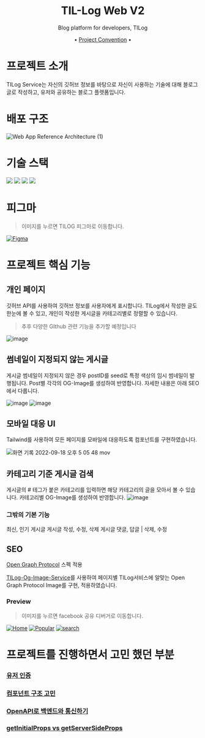 <div align="center">

# TIL-Log Web V2

Blog platform for developers, TILog

•
[Project Convention](https://github.com/TIL-Log-lab/Tilog-web-node-v2/discussions/3) •
</div>

# 프로젝트 소개

TILog Service는 자신의 깃허브 정보를 바탕으로 자신이 사용하는 기술에 대해 블로그 글로 작성하고,  유저와 공유하는 블로그 플렛폼입니다.

# 배포 구조
![Web App Reference Architecture (1)](https://user-images.githubusercontent.com/56459078/190943694-25412902-f7c5-4baa-a92d-65e87ada442b.png)


# 기술 스택

<img src="https://img.shields.io/badge/Typescript-3178C6?style=flat-square&logo=Typescript&logoColor=white"/>
<img src="https://img.shields.io/badge/Next-black?style=flat-square&logo=next.js&logoColor=white"/>
<img src="https://img.shields.io/badge/Tailwind-06B6D4?style=flat-square&logo=Tailwind%20CSS&logoColor=white"/>
<img src="https://img.shields.io/badge/React%20Query-FF4154?style=flat-square&logo=React%20Query&logoColor=white"/>

# 피그마

> 이미지를 누르면 TILOG 피그마로 이동합니다.

[![Figma](https://static.tilog.link/tilog-figma.png)](https://www.figma.com/file/JDOSQu4FYvDXD2iQS9AsKF/TILOG)

# 프로젝트 핵심 기능

## 개인 페이지
깃허브 API를 사용하여 깃허브 정보를 사용자에게 표시합니다.
TILog에서 작성한 글도 한눈에 볼 수 있고, 개인이 작성한 게시글을 카테고리별로 정렬할 수 있습니다.
> 추후 다양한 GIthub 관련 기능을 추가할 예정입니다

![image](https://user-images.githubusercontent.com/56459078/190889777-e7711379-4cba-4d03-b61b-6890b7a4ce95.png)

## 썸네일이 지정되지 않는 게시글
게시글 썸네일이 지정되지 않은 경우 postID를 seed로 특정 색상의 임시 썸네일이 발행됩니다.
Post별 각각의 OG-Image를 생성하여 반영합니다.
자세한 내용은 아래 SEO에서 다룹니다.
<div>
  
![image](https://user-images.githubusercontent.com/56459078/190891941-a82b65e1-cbd7-4a13-b944-891a768fc909.png)
![image](https://user-images.githubusercontent.com/56459078/190889961-b3526d2e-5a66-4f60-907f-2e007328ee42.png)
  
</div>

## 모바일 대응 UI
Tailwind를 사용하여 모든 페이지를 모바일에 대응하도록 컴포넌트를 구현하였습니다.

![화면 기록 2022-09-18 오후 5 05 48 mov](https://user-images.githubusercontent.com/56459078/190892452-82486924-1fab-4ae5-b55c-2369e4a469ad.gif)

## 카테고리 기준 게시글 검색
게시글의 # 테그가 붙은 카테고리를 입력하면 해당 카테고리의 글을 모아서 볼 수 있습니다.
카테고리별 OG-Image를 생성하여 반영합니다.
![image](https://user-images.githubusercontent.com/56459078/191526516-568dd8bd-6b53-43a8-8b5e-adadd6069f62.png)


### 그밖의 기본 기능

최신, 인기 게시글
게시글 작성, 수정, 삭제
게시글 댓글, 답글 | 삭제, 수정

## SEO

[Open Graph Protocol](https://ogp.me/) 스펙 적용

[TILog-Og-Image-Service](https://www.github.com/MINJE-98/TILog-Og-Image-Service)를 사용하여 페이지별 TILog서비스에 알맞는 Open Graph Protocol Image를 구현, 적용하였습니다.

### Preview

> 이미지를 누르면 facebook 공유 디버거로 이동합니다.

[![Home](https://static.tilog.link/home.png)](https://developers.facebook.com/tools/debug/?q=https%3A%2F%2Fwww.tilog.link)
[![Popular](https://static.tilog.link/popular.png)](https://developers.facebook.com/tools/debug/?q=https%3A%2F%2Fwww.tilog.link%2Fpopular)
[![search](https://static.tilog.link/search.png)](https://developers.facebook.com/tools/debug/?q=https%3A%2F%2Fwww.tilog.link%2Fsearch%3Fcategory%3DTypescript)

# 프로젝트를 진행하면서 고민 했던 부분

### [유저 인증](https://www.github.com/MINJE-98/login-template)
<!-- ### SSR CSR? -->
### [컴포넌트 구조 고민](https://www.tilog.link/post/19)
<!-- ### 상태관리 툴 정하기 -->
### [OpenAPI로 백엔드와 통신하기](https://www.tilog.link/post/18)
<!-- ### Suspense, ErrorBoundary -->
### [getInitialProps vs  getServerSideProps](https://www.tilog.link/post/16)
<!-- ### Hydrate, Steaming이란? -->
